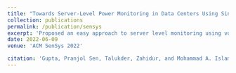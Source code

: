 ```yaml
---
title: "Towards Server-Level Power Monitoring in Data Centers Using Single-Point Voltage Measurement"
collection: publications
permalink: /publication/sensys
excerpt: 'Proposed an easy approach to server level monitoring using voltage signal'
date: 2022-06-09
venue: 'ACM SenSys 2022'

citation: 'Gupta, Pranjol Sen, Talukder, Zahidur, and Mohammad A. Islam. "Efficient Federated Learning with Self-Regulating Clients."'
---
```

